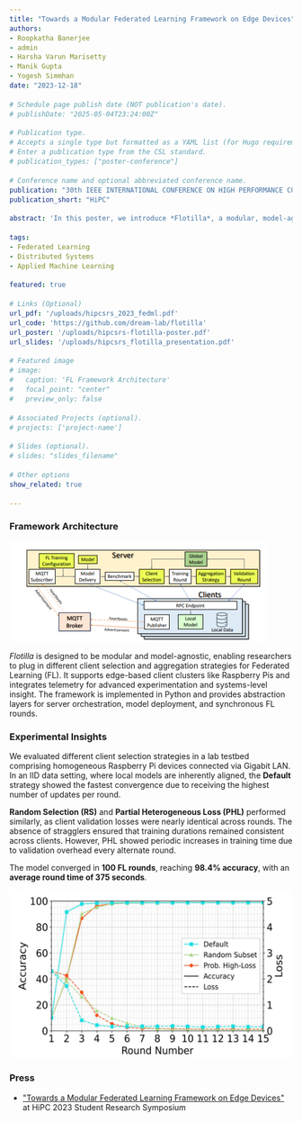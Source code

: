 ```yaml
---
title: "Towards a Modular Federated Learning Framework on Edge Devices"
authors:
- Roopkatha Banerjee
- admin
- Harsha Varun Marisetty
- Manik Gupta
- Yogesh Simmhan
date: "2023-12-18"

# Schedule page publish date (NOT publication's date).
# publishDate: "2025-05-04T23:24:00Z"

# Publication type.
# Accepts a single type but formatted as a YAML list (for Hugo requirements).
# Enter a publication type from the CSL standard.
# publication_types: ["poster-conference"]

# Conference name and optional abbreviated conference name.
publication: "30th IEEE INTERNATIONAL CONFERENCE ON HIGH PERFORMANCE COMPUTING, DATA, & ANALYTICS (2023)"
publication_short: "HiPC"

abstract: 'In this poster, we introduce *Flotilla*, a modular, model-agnostic Federated Learning (FL) framework that supports synchronous client-selection and aggregation strategies, and FL model deployment and training on edge client clusters, with telemetry for advanced systems research.'

tags:
- Federated Learning
- Distributed Systems
- Applied Machine Learning

featured: true

# Links (Optional)
url_pdf: '/uploads/hipcsrs_2023_fedml.pdf'
url_code: 'https://github.com/dream-lab/flotilla'
url_poster: '/uploads/hipcsrs-flotilla-poster.pdf'
url_slides: '/uploads/hipcsrs_flotilla_presentation.pdf'

# Featured image
# image:
#   caption: 'FL Framework Architecture'
#   focal_point: "center"
#   preview_only: false

# Associated Projects (optional).
# projects: ['project-name']

# Slides (optional).
# slides: "slides_filename"

# Other options
show_related: true

---
```


### Framework Architecture
![Figure 1.](hipcsrs_2023_fedml.png)

*Flotilla* is designed to be modular and model-agnostic, enabling researchers to plug in different client selection and aggregation strategies for Federated Learning (FL). It supports edge-based client clusters like Raspberry Pis and integrates telemetry for advanced experimentation and systems-level insight. The framework is implemented in Python and provides abstraction layers for server orchestration, model deployment, and synchronous FL rounds.

### Experimental Insights

We evaluated different client selection strategies in a lab testbed comprising homogeneous Raspberry Pi devices connected via Gigabit LAN. In an IID data setting, where local models are inherently aligned, the **Default** strategy showed the fastest convergence due to receiving the highest number of updates per round.

**Random Selection (RS)** and **Partial Heterogeneous Loss (PHL)** performed similarly, as client validation losses were nearly identical across rounds. The absence of stragglers ensured that training durations remained consistent across clients. However, PHL showed periodic increases in training time due to validation overhead every alternate round.

The model converged in **100 FL rounds**, reaching **98.4% accuracy**, with an **average round time of 375 seconds**.

![Figure 2.](hipcsrs_2023_fedml_training_graph.png)

### Press
* ["Towards a Modular Federated Learning Framework on Edge Devices"](https://2023.hipc.org/srs-2023/#:~:text=Towards%20a%20Modular%20Federated%20Learning%20Framework%20on%20Edge%20Devices) at HiPC 2023 Student Research Symposium
